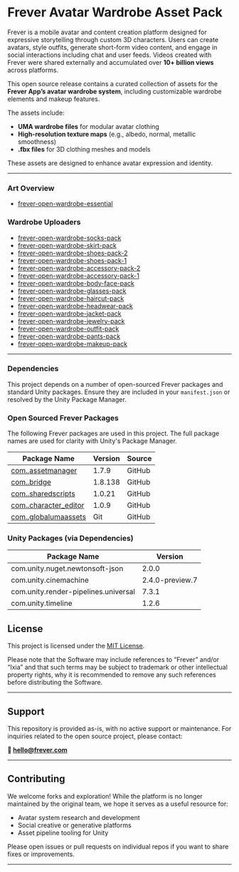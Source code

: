 # Frever Avatar Wardrobe Asset Pack

Frever is a mobile avatar and content creation platform designed for expressive storytelling through custom 3D characters. Users can create avatars, style outfits, generate short-form video content, and engage in social interactions including chat and user feeds. Videos created with Frever were shared externally and accumulated over **10+ billion views** across platforms.

This open source release contains a curated collection of assets for the **Frever App’s avatar wardrobe system**, including customizable wardrobe elements and makeup features.


The assets include:

- **UMA wardrobe files** for modular avatar clothing  
- **High-resolution texture maps** (e.g., albedo, normal, metallic smoothness)  
- **.fbx files** for 3D clothing meshes and models

These assets are designed to enhance avatar expression and identity.


---


### Art Overview

- [frever-open-wardrobe-essential](https://github.com/FriendFactory/frever-open-wardrobe-essential)

### Wardrobe Uploaders

- [frever-open-wardrobe-socks-pack](https://github.com/FriendFactory/frever-open-wardrobe-socks-pack)
- [frever-open-wardrobe-skirt-pack](https://github.com/FriendFactory/frever-open-wardrobe-skirt-pack)
- [frever-open-wardrobe-shoes-pack-2](https://github.com/FriendFactory/frever-open-wardrobe-shoes-pack-2)
- [frever-open-wardrobe-shoes-pack-1](https://github.com/FriendFactory/frever-open-wardrobe-shoes-pack-1)
- [frever-open-wardrobe-accessory-pack-2](https://github.com/FriendFactory/frever-open-wardrobe-accessory-pack-2)
- [frever-open-wardrobe-accessory-pack-1](https://github.com/FriendFactory/frever-open-wardrobe-accessory-pack-1)
- [frever-open-wardrobe-body-face-pack](https://github.com/FriendFactory/frever-open-wardrobe-body-face-pack)
- [frever-open-wardrobe-glasses-pack](https://github.com/FriendFactory/frever-open-wardrobe-glasses-pack)
- [frever-open-wardrobe-haircut-pack](https://github.com/FriendFactory/frever-open-wardrobe-haircut-pack)
- [frever-open-wardrobe-headwear-pack](https://github.com/FriendFactory/frever-open-wardrobe-headwear-pack)
- [frever-open-wardrobe-jacket-pack](https://github.com/FriendFactory/frever-open-wardrobe-jacket-pack)
- [frever-open-wardrobe-jewelry-pack](https://github.com/FriendFactory/frever-open-wardrobe-jewelry-pack)
- [frever-open-wardrobe-outfit-pack](https://github.com/FriendFactory/frever-open-wardrobe-outfit-pack)
- [frever-open-wardrobe-pants-pack](https://github.com/FriendFactory/frever-open-wardrobe-pants-pack)
- [frever-open-wardrobe-makeup-pack](https://github.com/FriendFactory/frever-open-wardrobe-makeup-pack)


---

### Dependencies

This project depends on a number of open-sourced Frever packages and standard Unity packages.
Ensure they are included in your `manifest.json` or resolved by the Unity Package Manager.

### Open Sourced Frever Packages

The following Frever packages are used in this project. The full package names are used for clarity with Unity's Package Manager.

| Package Name                        | Version   | Source    |
|-------------------------------------|-----------|-----------|
| [com.<yourcompanyname>,assetmanager](https://github.com/FriendFactory/frever-open-asset-manager-tool)      | 1.7.9     | GitHub    |
| [com.<yourcompanyname>.bridge](https://github.com/FriendFactory/frever-open-bridge)            | 1.8.138   | GitHub    |
| [com.<yourcompanyname>.sharedscripts](https://github.com/FriendFactory/frever-open-shared-scripts)     | 1.0.21    | GitHub    |
| [com.<yourcompanyname>.character_editor](https://github.com/FriendFactory/frever-open-wardrobe-preview-tool)  | 1.0.9     | GitHub    |
| [com.<yourcompanyname>.globalumaassets](https://github.com/FriendFactory/frever-open-global-uma-assets)   | Git       | GitHub    |

### Unity Packages (via Dependencies)

| Package Name                        | Version            |
|-------------------------------------|--------------------|
| com.unity.nuget.newtonsoft-json     | 2.0.0              |
| com.unity.cinemachine               | 2.4.0-preview.7    |
| com.unity.render-pipelines.universal| 7.3.1              |
| com.unity.timeline                  | 1.2.6              |


## License

This project is licensed under the [MIT License](LICENSE).

Please note that the Software may include references to “Frever” and/or “Ixia” and that such terms may be subject to trademark or other intellectual property rights, why it is recommended to remove any such references before distributing the Software.

---

## Support

This repository is provided as-is, with no active support or maintenance. For inquiries related to the open source project, please contact:

**📧 hello@frever.com**

---

## Contributing

We welcome forks and exploration! While the platform is no longer maintained by the original team, we hope it serves as a useful resource for:

- Avatar system research and development  
- Social creative or generative platforms  
- Asset pipeline tooling for Unity  

Please open issues or pull requests on individual repos if you want to share fixes or improvements.

---
